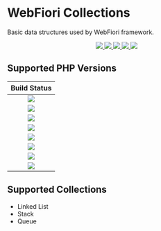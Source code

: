 # WebFiori Collections

Basic data structures used by WebFiori framework.

<p align="center">
  <a href="https://github.com/WebFiori/collections/actions">
    <img src="https://github.com/WebFiori/collections/workflows/Build%20PHP%208.1/badge.svg?branch=master">
  </a>
  <a href="https://codecov.io/gh/WebFiori/collections">
    <img src="https://codecov.io/gh/WebFiori/collections/branch/master/graph/badge.svg" />
  </a>
  <a href="https://sonarcloud.io/dashboard?id=WebFiori_collections">
      <img src="https://sonarcloud.io/api/project_badges/measure?project=WebFiori_collections&metric=alert_status" />
  </a>
  <a href="https://github.com/WebFiori/collections/releases">
      <img src="https://img.shields.io/github/release/WebFiori/collections.svg?label=latest" />
  </a>
  <a href="https://packagist.org/packages/webfiori/collections">
      <img src="https://img.shields.io/packagist/dt/webfiori/collections?color=light-green">
  </a>
</p>

## Supported PHP Versions
|                                                                                               Build Status                                                                                                |
|:---------------------------------------------------------------------------------------------------------------------------------------------------------------------------------------------------------:|
| <a target="_blank" href="https://github.com/WebFiori/collections/actions/workflows/php70.yml"><img src="https://github.com/WebFiori/collections/workflows/Build%20PHP%207.0/badge.svg?branch=master"></a> |
| <a target="_blank" href="https://github.com/WebFiori/collections/actions/workflows/php71.yml"><img src="https://github.com/WebFiori/collections/workflows/Build%20PHP%207.1/badge.svg?branch=master"></a> |
| <a target="_blank" href="https://github.com/WebFiori/collections/actions/workflows/php72.yml"><img src="https://github.com/WebFiori/collections/workflows/Build%20PHP%207.2/badge.svg?branch=master"></a> |
| <a target="_blank" href="https://github.com/WebFiori/collections/actions/workflows/php73.yml"><img src="https://github.com/WebFiori/collections/workflows/Build%20PHP%207.3/badge.svg?branch=master"></a> |
| <a target="_blank" href="https://github.com/WebFiori/collections/actions/workflows/php74.yml"><img src="https://github.com/WebFiori/collections/workflows/Build%20PHP%207.4/badge.svg?branch=master"></a> |
| <a target="_blank" href="https://github.com/WebFiori/collections/actions/workflows/php80.yml"><img src="https://github.com/WebFiori/collections/workflows/Build%20PHP%208.0/badge.svg?branch=master"></a> |
| <a target="_blank" href="https://github.com/WebFiori/collections/actions/workflows/php81.yml"><img src="https://github.com/WebFiori/collections/workflows/Build%20PHP%208.1/badge.svg?branch=master"></a> |
| <a target="_blank" href="https://github.com/WebFiori/collections/actions/workflows/php82.yml"><img src="https://github.com/WebFiori/collections/workflows/Build%20PHP%208.2/badge.svg?branch=master"></a> |

## Supported Collections
* Linked List
* Stack
* Queue
